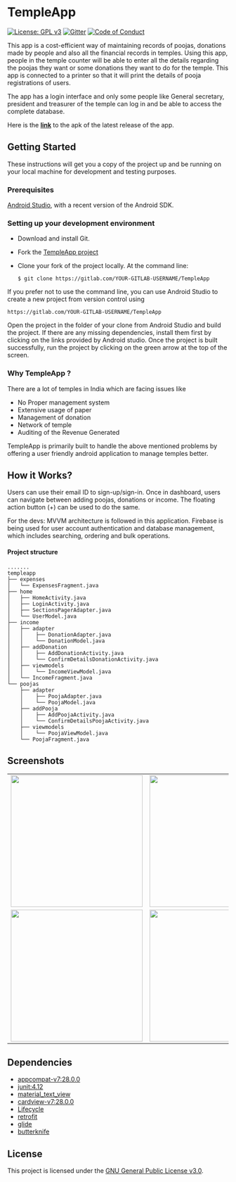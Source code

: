 # TempleApp

[![License: GPL v3](https://img.shields.io/badge/License-GPLv3-blue.svg)](https://www.gnu.org/licenses/gpl-3.0)
[![Gitter](https://badges.gitter.im/amfoss/TempleApp.svg)](https://gitter.im/amfoss/TempleApp)
[![Code of Conduct](https://img.shields.io/badge/%E2%9D%A4-code%20of%20conduct-e04545.svg?style=flat)](https://github.com/amfoss/TempleApp/blob/master/CODE_OF_CONDUCT.md)


This app is a cost-efficient way of maintaining records of poojas, donations made by people and also all the financial records in temples. Using this app, people in the temple counter will be able to enter all the details regarding the poojas they want or some donations they want to do for the temple. This app is connected to a printer so that it will print the details of pooja registrations of users.

The app has a login interface and only some people like General secretary, president and treasurer of the temple can log in and be able to access the complete database.

Here is the **[link](https://drive.google.com/open?id=1BXv93pydW1ZQzPpljQ9ZILmTqYcAJjW_)** to the apk of the latest release of the app.

## Getting Started

These instructions will get you a copy of the project up and be running on your local machine for development and testing purposes.

### Prerequisites

[Android Studio](https://developer.android.com/studio), with a recent version of the Android SDK.

### Setting up your development environment

- Download and install Git.

- Fork the [TempleApp project](https://gitlab.com/amfoss/TempleApp)

- Clone your fork of the project locally. At the command line:
    ```
    $ git clone https://gitlab.com/YOUR-GITLAB-USERNAME/TempleApp
    ```

If you prefer not to use the command line, you can use Android Studio to create a new project from version control using 
```
https://gitlab.com/YOUR-GITLAB-USERNAME/TempleApp
```

Open the project in the folder of your clone from Android Studio and build the project. If there are any missing dependencies, install them first by clicking on the links provided by Android studio. Once the project is built successfully, run the project by clicking on the green arrow at the top of the screen.

### Why TempleApp ?

There are a lot of temples in India which are facing issues like 
* No Proper management system
* Extensive usage of paper 
* Management of donation
* Network of temple
* Auditing of the Revenue Generated

TempleApp is primarily built to handle the above mentioned problems by offering a user friendly android application to manage temples better.

## How it Works?

Users can use their email ID to sign-up/sign-in. Once in dashboard, users can navigate between adding poojas, donations or income. The floating action button (+) can be used to do the same.

For the devs: MVVM architecture is followed in this application. Firebase is being used for user account authentication and database management, which includes searching, ordering and bulk operations.   

#### Project structure

```
.......
templeapp   
├── expenses
│   └── ExpensesFragment.java
├── home
│   ├── HomeActivity.java
│   ├── LoginActivity.java
│   ├── SectionsPagerAdapter.java
│   └── UserModel.java
├── income
│   ├── adapter
│   │    ├── DonationAdapter.java
│   │    └── DonationModel.java
│   ├── addDonation
│   │    ├── AddDonationActivity.java
│   │    └── ConfirmDetailsDonationActivity.java
│   ├── viewmodels
│   │    └── IncomeViewModel.java
│   └── IncomeFragment.java
└── poojas
    ├── adapter
    │    ├── PoojaAdapter.java
    │    └── PoojaModel.java
    ├── addPooja
    │    ├── AddPoojaActivity.java
    │    └── ConfirmDetailsPoojaActivity.java
    ├── viewmodels
    │    └── PoojaViewModel.java
    └── PoojaFragment.java
 ```

## Screenshots

<table border="0">
  <tr>
    <td><img src="https://user-images.githubusercontent.com/20596763/78275472-46cd6500-752f-11ea-92e0-15eb11d35da7.png" width="300"></td>
    <td><img src="https://user-images.githubusercontent.com/20596763/78275150-d9b9cf80-752e-11ea-8e62-34b9475f1e82.png" width="300"></td>
    <td><img src="https://user-images.githubusercontent.com/20596763/78275535-564cae00-752f-11ea-88a7-e368e6f3c3f0.png" width="300"></td>
  </tr>
  <tr>
    <td><img src="https://user-images.githubusercontent.com/20596763/78274948-90698000-752e-11ea-9116-195940b9ffde.png" width="300"></td>
    <td><img src="https://user-images.githubusercontent.com/20596763/78275923-e5f25c80-752f-11ea-8f40-10c4859155eb.png" width="300"></td>
    <td><img src="https://user-images.githubusercontent.com/20596763/78275791-b5122780-752f-11ea-9280-291fe083ce7a.png" width="300"></td>
  </tr>
</table>

## Dependencies
- [appcompat-v7:28.0.0](https://mvnrepository.com/artifact/com.android.support/appcompat-v7/28.0.0-alpha1)
- [junit:4.12](https://mvnrepository.com/artifact/junit/junit/4.12)
- [material_text_view](https://material.io/develop/android/components/material-text-view/)
- [cardview-v7:28.0.0](https://mvnrepository.com/artifact/com.android.support/cardview-v7/28.0.0-alpha1)
- [Lifecycle](https://developer.android.com/jetpack/androidx/releases/lifecycle)
- [retrofit](https://square.github.io/retrofit/)
- [glide](https://bumptech.github.io/glide/)
- [butterknife](https://jakewharton.github.io/butterknife/)


## License
This project is licensed under the [GNU General Public License v3.0](https://gitlab.com/amfoss/TempleApp/blob/master/LICENSE).